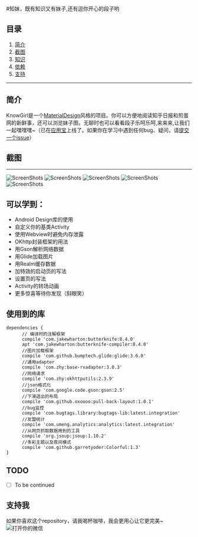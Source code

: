 
#知妹，既有知识又有妹子,还有逗你开心的段子哟

## 目录
1. [简介](#简介)
1. [截图](#截图)
1. [知识](#可以学到)
1. [依赖](#使用到的库)
1. [支持](#支持我)

---

## 简介
KnowGirl是一个[MaterialDesign](http://www.google.com/design/spec/material-design/)风格的项目。你可以方便地阅读知乎日报和煎蛋网的新鲜事，还可以浏览妹子图，无聊时也可以看看段子乐呵乐呵,来来来,让我们一起嘿嘿嘿~（已在[应用宝](http://android.myapp.com/myapp/detail.htm?apkName=com.kk.imgod.knowgirl)上线了。如果你在学习中遇到任何bug、疑问，请[提交一个issue](https://github.com/imgod1/KnowGirl/issues/new)）
## 截图
---
![ScreenShots](http://7xnrwe.com1.z0.glb.clouddn.com/17-4-22/1992119-file_1492793444635_c8a8.jpg)
![ScreenShots](http://7xnrwe.com1.z0.glb.clouddn.com/17-4-22/27853388-file_1492793444797_c457.jpg)
![ScreenShots](http://7xnrwe.com1.z0.glb.clouddn.com/17-4-22/47472087-file_1492793444958_b5fe.jpg)
![ScreenShots](http://7xnrwe.com1.z0.glb.clouddn.com/17-4-22/17417472-file_1492793445096_873.jpg)
![ScreenShots](http://7xnrwe.com1.z0.glb.clouddn.com/17-4-22/90845289-file_1492793445274_63bd.jpg)

## 可以学到：
- Android Design库的使用
- 自定义你的基类Activity
- 使用Webview时避免内存泄露
- OKhttp封装框架的用法
- 用Gson解析网络数据
- 用Glide加载图片
- 用Realm缓存数据
- 加特效的启动页的写法
- 设置页的写法
- Activity的转场动画
- 更多惊喜等待你发现（斜眼笑）

## 使用到的库
    dependencies {
          // 编译时的注解框架
    	  compile 'com.jakewharton:butterknife:8.4.0'
    	  apt 'com.jakewharton:butterknife-compiler:8.4.0'
    	  //图片加载框架
		  compile 'com.github.bumptech.glide:glide:3.6.0'
    	  //通用adapter
    	  compile 'com.zhy:base-rvadapter:3.0.3'
    	  //网络请求
	      compile 'com.zhy:okhttputils:2.3.9'
    	  //json格式化
    	  compile 'com.google.code.gson:gson:2.5'
    	  //下滑退出的布局
    	  compile 'com.github.oxoooo:pull-back-layout:1.0.1'
    	  //bug监控
    	  compile 'com.bugtags.library:bugtags-lib:latest.integration'
    	  //友盟统计
    	  compile 'com.umeng.analytics:analytics:latest.integration'
    	  //从网页抓取数据用到的工具
    	  compile 'org.jsoup:jsoup:1.10.2'
    	  //多彩主题以及夜间模式
    	  compile 'com.github.garretyoder:Colorful:1.3'
    }

## TODO
- [ ] To be continued

## 支持我
如果你喜欢这个repository，请我喝杯咖啡，我会更用心让它更完美~
![打开你的微信](http://7xnrwe.com1.z0.glb.clouddn.com/17-4-22/92346537-file_1492794492340_9a94.jpg)
